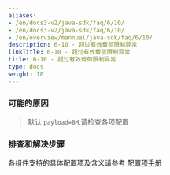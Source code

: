 ```yaml
---
aliases:
- /en/docs3-v2/java-sdk/faq/6/10/
- /en/docs3-v2/java-sdk/faq/6/10/
- /en/overview/mannual/java-sdk/faq/6/10/
description: 6-10 - 超过有效载荷限制异常
linkTitle: 6-10 - 超过有效载荷限制异常
title: 6-10 - 超过有效载荷限制异常
type: docs
weight: 10
---
```







### 可能的原因

> 默认 `payload=8M`,请检查各项配置

### 排查和解决步骤

各组件支持的具体配置项及含义请参考 [配置项手册](/en/overview/mannual/java-sdk/reference-manual/config/properties/)
